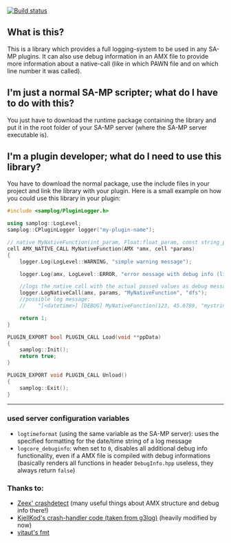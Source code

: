 [![Build status](https://ci.appveyor.com/api/projects/status/ebgu1ks49gxu2509/branch/master?svg=true)](https://ci.appveyor.com/project/maddinat0r/samp-log-core/branch/master)

What is this?  
-----
This is a library which provides a full logging-system to be used in any SA-MP plugins. It can also use debug information in an AMX file to provide more information about a native-call (like in which PAWN file and on which line number it was called).

I'm just a normal SA-MP scripter; what do I have to do with this?
-----
You just have to download the runtime package containing the library and put it in the root folder of your SA-MP server (where the SA-MP server executable is).

I'm a plugin developer; what do I need to use this library?
-----
You have to download the normal package, use the include files in your project and link the library with your plugin.
Here is a small example on how you could use this library in your plugin:
```cpp
#include <samplog/PluginLogger.h>

using samplog::LogLevel;
samplog::CPluginLogger logger("my-plugin-name");

// native MyNativeFunction(int_param, Float:float_param, const string_param[]);
cell AMX_NATIVE_CALL MyNativeFunction(AMX *amx, cell *params)
{
	logger.Log(LogLevel::WARNING, "simple warning message");

	logger.Log(amx, LogLevel::ERROR, "error message with debug info (line number, file) appended");

	//logs the native call with the actual passed values as debug message
	logger.LogNativeCall(amx, params, "MyNativeFunction", "dfs");
	//possible log message: 
	//    "[<datetime>] [DEBUG] MyNativeFunction(123, 45.6789, "mystring") (my-script.pwn:43)"

	return 1;
}

PLUGIN_EXPORT bool PLUGIN_CALL Load(void **ppData)
{
    samplog::Init();
    return true;
}

PLUGIN_EXPORT void PLUGIN_CALL Unload()
{
	samplog::Exit();
}
```
----
### used server configuration variables
- `logtimeformat` (using the same variable as the SA-MP server): uses the specified formatting for the date/time string of a log message  
- `logcore_debuginfo`: when set to `0`, disables all additional debug info functionality, even if a AMX file is compiled with debug informations (basically renders all functions in header `DebugInfo.hpp` useless, they always return `false`)  

### Thanks to:
- [Zeex' crashdetect](https://github.com/Zeex/samp-plugin-crashdetect) (many useful things about AMX structure and debug info there!)
- [KjellKod's crash-handler code (taken from g3log)](https://github.com/KjellKod/g3log) (heavily modified by now)
- [vitaut's fmt](https://github.com/fmtlib/fmt)
